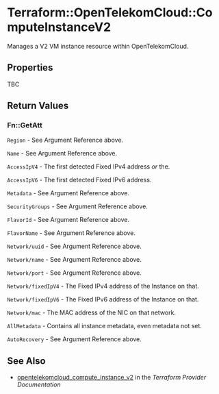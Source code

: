 # Terraform::OpenTelekomCloud::ComputeInstanceV2

Manages a V2 VM instance resource within OpenTelekomCloud.

## Properties

TBC

## Return Values

### Fn::GetAtt

`Region` - See Argument Reference above.

`Name` - See Argument Reference above.

`AccessIpV4` - The first detected Fixed IPv4 address _or_ the.

`AccessIpV6` - The first detected Fixed IPv6 address.

`Metadata` - See Argument Reference above.

`SecurityGroups` - See Argument Reference above.

`FlavorId` - See Argument Reference above.

`FlavorName` - See Argument Reference above.

`Network/uuid` - See Argument Reference above.

`Network/name` - See Argument Reference above.

`Network/port` - See Argument Reference above.

`Network/fixedIpV4` - The Fixed IPv4 address of the Instance on that.

`Network/fixedIpV6` - The Fixed IPv6 address of the Instance on that.

`Network/mac` - The MAC address of the NIC on that network.

`AllMetadata` - Contains all instance metadata, even metadata not set.

`AutoRecovery` - See Argument Reference above.

## See Also

* [opentelekomcloud_compute_instance_v2](https://www.terraform.io/docs/providers/opentelekomcloud/r/compute_instance_v2.html) in the _Terraform Provider Documentation_